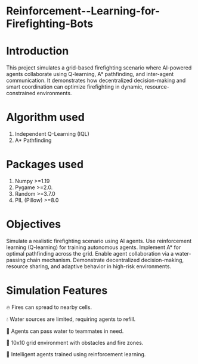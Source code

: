 # Reinforcement--Learning-for-Firefighting-Bots
# Introduction

This project simulates a grid-based firefighting scenario where AI-powered agents collaborate using Q-learning, A* pathfinding, and inter-agent communication. It demonstrates how decentralized decision-making and smart coordination can optimize firefighting in dynamic, resource-constrained environments.

# Algorithm used
1.	Independent Q-Learning (IQL)
2.	A* Pathfinding

# Packages used
1.	Numpy         >=1.19 
2.	Pygame        >=2.0.
3.	Random       >=3.7.0
4.	PIL (Pillow) >=8.0

# Objectives
Simulate a realistic firefighting scenario using AI agents.
Use reinforcement learning (Q-learning) for training autonomous agents.
Implement A* for optimal pathfinding across the grid.
Enable agent collaboration via a water-passing chain mechanism.
Demonstrate decentralized decision-making, resource sharing, and adaptive behavior in high-risk environments.

# Simulation Features
🔥 Fires can spread to nearby cells.

💧 Water sources are limited, requiring agents to refill.

🤝 Agents can pass water to teammates in need.

📍 10x10 grid environment with obstacles and fire zones.

🧠 Intelligent agents trained using reinforcement learning.




